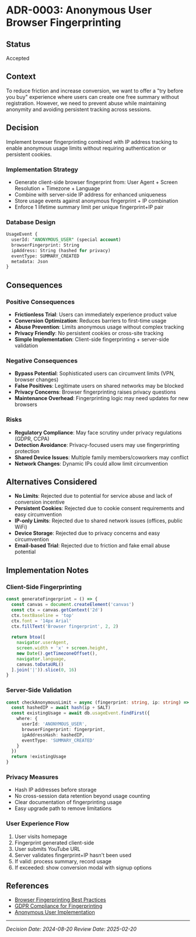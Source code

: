 # ADR-0003: Anonymous User Browser Fingerprinting

## Status

Accepted

## Context

To reduce friction and increase conversion, we want to offer a "try before you buy" experience where users can create one free summary without registration. However, we need to prevent abuse while maintaining anonymity and avoiding persistent tracking across sessions.

## Decision

Implement browser fingerprinting combined with IP address tracking to enable anonymous usage limits without requiring authentication or persistent cookies.

### Implementation Strategy
- Generate client-side browser fingerprint from: User Agent + Screen Resolution + Timezone + Language
- Combine with server-side IP address for enhanced uniqueness
- Store usage events against anonymous fingerprint + IP combination
- Enforce 1 lifetime summary limit per unique fingerprint+IP pair

### Database Design
```sql
UsageEvent {
  userId: "ANONYMOUS_USER" (special account)
  browserFingerprint: String
  ipAddress: String (hashed for privacy)
  eventType: SUMMARY_CREATED
  metadata: Json
}
```

## Consequences

### Positive Consequences

- **Frictionless Trial**: Users can immediately experience product value
- **Conversion Optimization**: Reduces barriers to first-time usage
- **Abuse Prevention**: Limits anonymous usage without complex tracking
- **Privacy Friendly**: No persistent cookies or cross-site tracking
- **Simple Implementation**: Client-side fingerprinting + server-side validation

### Negative Consequences

- **Bypass Potential**: Sophisticated users can circumvent limits (VPN, browser changes)
- **False Positives**: Legitimate users on shared networks may be blocked
- **Privacy Concerns**: Browser fingerprinting raises privacy questions
- **Maintenance Overhead**: Fingerprinting logic may need updates for new browsers

### Risks

- **Regulatory Compliance**: May face scrutiny under privacy regulations (GDPR, CCPA)
- **Detection Avoidance**: Privacy-focused users may use fingerprinting protection
- **Shared Device Issues**: Multiple family members/coworkers may conflict
- **Network Changes**: Dynamic IPs could allow limit circumvention

## Alternatives Considered

- **No Limits**: Rejected due to potential for service abuse and lack of conversion incentive
- **Persistent Cookies**: Rejected due to cookie consent requirements and easy circumvention
- **IP-only Limits**: Rejected due to shared network issues (offices, public WiFi)
- **Device Storage**: Rejected due to privacy concerns and easy circumvention
- **Email-based Trial**: Rejected due to friction and fake email abuse potential

## Implementation Notes

### Client-Side Fingerprinting
```typescript
const generateFingerprint = () => {
  const canvas = document.createElement('canvas')
  const ctx = canvas.getContext('2d')
  ctx.textBaseline = 'top'
  ctx.font = '14px Arial'
  ctx.fillText('Browser fingerprint', 2, 2)
  
  return btoa([
    navigator.userAgent,
    screen.width + 'x' + screen.height,
    new Date().getTimezoneOffset(),
    navigator.language,
    canvas.toDataURL()
  ].join('|')).slice(0, 16)
}
```

### Server-Side Validation
```typescript
const checkAnonymousLimit = async (fingerprint: string, ip: string) => {
  const hashedIP = await hash(ip + SALT)
  const existingUsage = await db.usageEvent.findFirst({
    where: {
      userId: 'ANONYMOUS_USER',
      browserFingerprint: fingerprint,
      ipAddressHash: hashedIP,
      eventType: 'SUMMARY_CREATED'
    }
  })
  return !existingUsage
}
```

### Privacy Measures
- Hash IP addresses before storage
- No cross-session data retention beyond usage counting
- Clear documentation of fingerprinting usage
- Easy upgrade path to remove limitations

### User Experience Flow
1. User visits homepage
2. Fingerprint generated client-side
3. User submits YouTube URL
4. Server validates fingerprint+IP hasn't been used
5. If valid: process summary, record usage
6. If exceeded: show conversion modal with signup options

## References

- [Browser Fingerprinting Best Practices](https://developer.mozilla.org/en-US/docs/Web/API/Canvas_API/Tutorial/Pixel_manipulation_with_canvas)
- [GDPR Compliance for Fingerprinting](https://gdpr.eu/cookies/)
- [Anonymous User Implementation](../src/server/api/routers/summary.ts)

---

*Decision Date: 2024-08-20*
*Review Date: 2025-02-20*